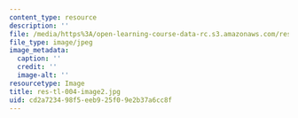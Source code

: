```yaml
---
content_type: resource
description: ''
file: /media/https%3A/open-learning-course-data-rc.s3.amazonaws.com/res-tll-004-stem-concept-videos-fall-2013/cd2a723498f5eeb925f09e2b37a6cc8f_res-tl-004-image2.jpg
file_type: image/jpeg
image_metadata:
  caption: ''
  credit: ''
  image-alt: ''
resourcetype: Image
title: res-tl-004-image2.jpg
uid: cd2a7234-98f5-eeb9-25f0-9e2b37a6cc8f
---
```

